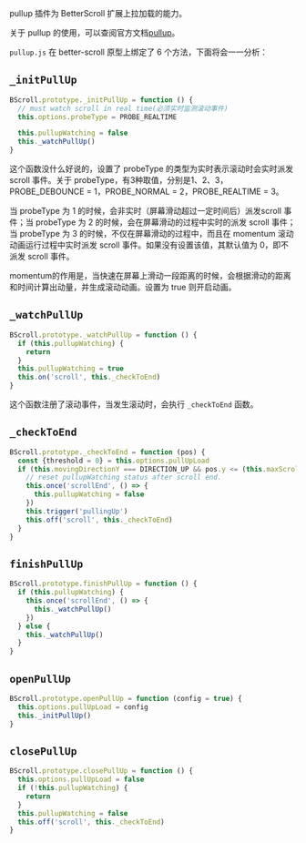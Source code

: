 pullup 插件为 BetterScroll 扩展上拉加载的能力。

关于 pullup 的使用，可以查阅官方文档[pullup](https://better-scroll.github.io/docs/zh-CN/plugins/pullup.html#%E4%BD%BF%E7%94%A8)。

`pullup.js` 在 better-scroll 原型上绑定了 6 个方法，下面将会一一分析：

## `_initPullUp`

```js
BScroll.prototype._initPullUp = function () {
  // must watch scroll in real time(必须实时监测滚动事件)
  this.options.probeType = PROBE_REALTIME

  this.pullupWatching = false
  this._watchPullUp()
}
```

这个函数没什么好说的，设置了 probeType 的类型为实时表示滚动时会实时派发 scroll 事件。关于 probeType，有3种取值，分别是1、2、3，PROBE_DEBOUNCE = 1，PROBE_NORMAL = 2，PROBE_REALTIME = 3。

当 probeType 为 1 的时候，会非实时（屏幕滑动超过一定时间后）派发scroll 事件；当 probeType 为 2 的时候，会在屏幕滑动的过程中实时的派发 scroll 事件；当 probeType 为 3 的时候，不仅在屏幕滑动的过程中，而且在 momentum 滚动动画运行过程中实时派发 scroll 事件。如果没有设置该值，其默认值为 0，即不派发 scroll 事件。

momentum的作用是，当快速在屏幕上滑动一段距离的时候，会根据滑动的距离和时间计算出动量，并生成滚动动画。设置为 true 则开启动画。

## `_watchPullUp`

```js
BScroll.prototype._watchPullUp = function () {
  if (this.pullupWatching) {
    return
  }
  this.pullupWatching = true
  this.on('scroll', this._checkToEnd)
}
```

这个函数注册了滚动事件，当发生滚动时，会执行 `_checkToEnd` 函数。

## `_checkToEnd`

```js
BScroll.prototype._checkToEnd = function (pos) {
  const {threshold = 0} = this.options.pullUpLoad
  if (this.movingDirectionY === DIRECTION_UP && pos.y <= (this.maxScrollY + threshold)) {
    // reset pullupWatching status after scroll end.
    this.once('scrollEnd', () => {
      this.pullupWatching = false
    })
    this.trigger('pullingUp')
    this.off('scroll', this._checkToEnd)
  }
}
```

## `finishPullUp`

```js
BScroll.prototype.finishPullUp = function () {
  if (this.pullupWatching) {
    this.once('scrollEnd', () => {
      this._watchPullUp()
    })
  } else {
    this._watchPullUp()
  }
}
```



## `openPullUp`

```js
BScroll.prototype.openPullUp = function (config = true) {
  this.options.pullUpLoad = config
  this._initPullUp()
}
```

## `closePullUp`

```js
BScroll.prototype.closePullUp = function () {
  this.options.pullUpLoad = false
  if (!this.pullupWatching) {
    return
  }
  this.pullupWatching = false
  this.off('scroll', this._checkToEnd)
}
```
